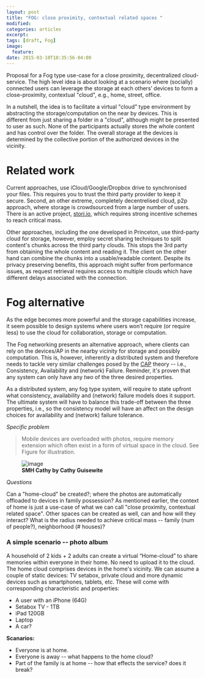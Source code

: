 ```yaml
---
layout: post
title: "FOG: close proximity, contextual related spaces "
modified:
categories: articles
excerpt:
tags: [draft, Fog]
image:
  feature:
date: 2015-03-10T10:35:56-04:00
---
```


Proposal for a Fog type use-case for a close proximity, decentralized cloud-service. The high level idea is about  looking at a scenario where (socially) connected users can leverage the storage at each others’ devices to form a close-proximity, contextual "cloud", e.g., home, street, office.

In a nutshell, the idea is to facilitate a virtual "cloud” type environment by abstracting the storage/computation on the near by devices. This is different from just sharing a folder in a "cloud", although might be presented to user as such. None of the participants actually stores the whole content and has control over the folder. The overall storage at the devices is determined by the collective portion of the authorized devices in the vicinity.


# Related work

Current approaches, use iCloud/Google/Dropbox drive to synchronised your files. This requires you to trust the third party provider to keep it secure. Second, an other extreme, completely decentrelised cloud, p2p approach, where storage is crowdsourced from a large number of users. There is an active project, [storj.io](http://storj.io), which requires strong incentive schemes to reach critical mass. 

Other approaches, including the one developed in Princeton, use third-party cloud for storage, however, employ secret sharing techniques to split content's chunks across the third party clouds. This stops the 3rd party from obtaining the whole content and reading it. The client on the  other hand can combine the chunks into a usable/readable content. Despite its privacy preserving benefits, this approach might suffer from performance issues, as request retrieval requires access to multiple clouds which have different delays associated with the connection.


# Fog alternative

As the edge becomes more powerful and the storage capabilities increase, it seem possible to design systems where users won’t require (or require less) to use the cloud for collaboration, storage or computation. 

The Fog networking presents an alternative approach, where clients can rely on the devices/AP in the nearby vicinity for storage and possibly computation. This is, however, inherently a distributed system and therefore needs to tackle very similar challenges posed by the [CAP](http://en.wikipedia.org/wiki/CAP_theorem) theory -- i.e., Consistency, Availability and (network) Failure. Reminder, it's proven that any system can only have any *two* of the three desired properties. 

As a distributed system, any fog type system, will require to state upfront what consistency, availability and (network) failure models does it support. The ultimate system will have to balance this trade-off between the  three properties,  i.e., so the consistency model will have an affect on the design choices for availability and (network) failure tolerance.

*Specific problem*  

> Mobile devices are overloaded with photos, require memory extension which often exist in a form of virtual space in the cloud. See Figure for illustration.

<figure>
<img src="{{ site.url }}/images/carboardbox.gif" alt="image">
<figcaption><b>SMH Cathy by Cathy Guisewite</b></figcaption>
</figure>

*Questions* 

Can a "home-cloud" be created?; where the photos are automatically offloaded to devices in family possession? As mentioned earlier, the context of home is just a use-case of what we can call "close proximity, contextual related space". Other spaces can be created as well, can and how will they interact? What is the radius needed to achieve critical mass -- family (num of people?), neighborhood (# houses)?



### A simple scenario -- photo album

A household of 2 kids + 2 adults can create a virtual “Home-cloud” to share memories within everyone in their home.
No need to upload it to the cloud. The home cloud comprises devices in the home's vicinity. We can assume a couple of static devices: TV setabox, private cloud and more dynamic devices such as smartphones, tablets, etc. These will come with corresponding characteristic and properties:

* A user with an iPhone (64G)
* Setabox TV - 1TB
* iPad 120GB
* Laptop
* A car? 




__Scanarios:__

* Everyone is at home.
* Everyone is away -- what happens to the home cloud?
* Part of the family is at home -- how that effects the service? does it break?
